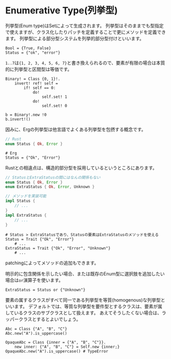 # Enumerative Type(列挙型)

列挙型(Enum type)はSetによって生成されます。
列挙型はそのままでも型指定で使えますが、クラス化したりパッチを定義することで更にメソッドを定義できます。
列挙型による部分型システムを列挙的部分型付けといいます。

```erg
Bool = {True, False}
Status = {"ok", "error"}
```

`1..7`は`{1, 2, 3, 4, 5, 6, 7}`と書き換えられるので、要素が有限の場合は本質的に列挙型と区間型は等価です。

```erg
Binary! = Class {0, 1}!.
    invert! ref! self =
        if! self == 0:
            do!
                self.set! 1
            do!
                self.set! 0

b = Binary!.new !0
b.invert!()
```

因みに、Ergの列挙型は他言語でよくある列挙型を包摂する概念です。

```rust
// Rust
enum Status { Ok, Error }
```

```erg
# Erg
Status = {"Ok", "Error"}
```

Rustとの相違点は、構造的部分型を採用しているというところにあります。

```rust
// StatusとExtraStatusの間にはなんの関係もない
enum Status { Ok, Error }
enum ExtraStatus { Ok, Error, Unknown }

// メソッドを実装可能
impl Status {
    // ...
}
impl ExtraStatus {
    // ...
}
```

```erg
# Status > ExtraStatusであり、Statusの要素はExtraStatusのメソッドを使える
Status = Trait {"Ok", "Error"}
    # ...
ExtraStatus = Trait {"Ok", "Error", "Unknown"}
    # ...
```

patchingによってメソッドの追加もできます。

明示的に包含関係を示したい場合、または既存のEnum型に選択肢を追加したい場合は`or`演算子を使います。

```erg
ExtraStatus = Status or {"Unknown"}
```

要素の属するクラスがすべて同一である列挙型を等質(homogenous)な列挙型といいます。
デフォルトでは、等質な列挙型を要件型とするクラスは、要素が属しているクラスのサブクラスとして扱えます。
あえてそうしたくない場合は、ラッパークラスとするとよいでしょう。

```erg
Abc = Class {"A", "B", "C"}
Abc.new("A").is_uppercase()

OpaqueAbc = Class {inner = {"A", "B", "C"}}.
    new inner: {"A", "B", "C"} = Self.new {inner;}
OpaqueAbc.new("A").is_uppercase() # TypeError
```
